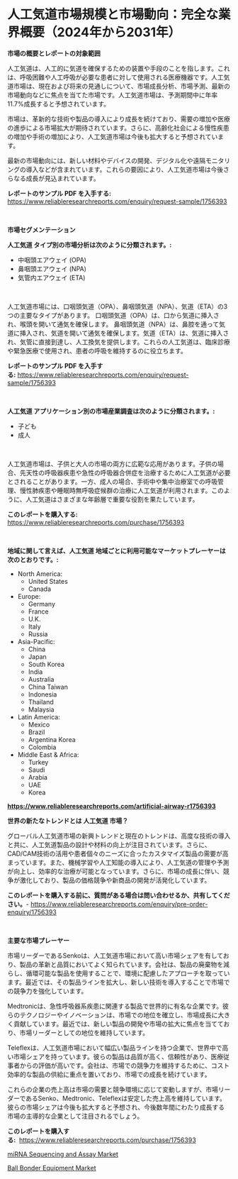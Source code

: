<p><h1>人工気道市場規模と市場動向：完全な業界概要（2024年から2031年）</h1></p><p><strong>市場の概要とレポートの対象範囲</strong></p>
<p><p>人工気道は、人工的に気道を確保するための装置や手段のことを指します。これは、呼吸困難や人工呼吸が必要な患者に対して使用される医療機器です。人工気道市場は、現在および将来の見通しについて、市場成長分析、市場予測、最新の市場動向などに焦点を当てた市場です。人工気道市場は、予測期間中に年率11.7%成長すると予想されています。</p><p>市場は、革新的な技術や製品の導入により成長を続けており、需要の増加や医療の進歩による市場拡大が期待されています。さらに、高齢化社会による慢性疾患の増加や手術の増加により、人工気道市場は今後も拡大すると予想されています。</p><p>最新の市場動向には、新しい材料やデバイスの開発、デジタル化や遠隔モニタリングの導入などが含まれています。これらの要因により、人工気道市場は今後さらなる成長が見込まれています。</p></p>
<p><strong>レポートのサンプル PDF を入手する:</strong> <a href="https://www.reliableresearchreports.com/enquiry/request-sample/1756393">https://www.reliableresearchreports.com/enquiry/request-sample/1756393</a></p>
<p>&nbsp;</p>
<p><strong>市場セグメンテーション</strong></p>
<p><strong>人工気道 タイプ別の市場分析は次のように分類されます。:</strong></p>
<p><ul><li>中咽頭エアウェイ (OPA)</li><li>鼻咽頭エアウェイ (NPA)</li><li>気管内エアウェイ (ETA)</li></ul></p>
<p>&nbsp;</p>
<p><p>人工気道市場には、口咽頭気道（OPA）、鼻咽頭気道（NPA）、気道（ETA）の3つの主要なタイプがあります。 口咽頭気道（OPA）は、口から気道に挿入され、喉頭を開いて通気を確保します。 鼻咽頭気道（NPA）は、鼻腔を通って気道に挿入され、気道を開いて通気を確保します。気道（ETA）は、気道に挿入され、気管に直接到達し、人工換気を提供します。これらの人工気道は、臨床診療や緊急医療で使用され、患者の呼吸を維持するのに役立ちます。</p></p>
<p><strong>レポートのサンプル PDF を入手する:</strong>&nbsp;<a href="https://www.reliableresearchreports.com/enquiry/request-sample/1756393">https://www.reliableresearchreports.com/enquiry/request-sample/1756393</a></p>
<p>&nbsp;</p>
<p><strong> 人工気道 アプリケーション別の市場産業調査は次のように分類されます。:</strong></p>
<p><ul><li>子ども</li><li>成人</li></ul></p>
<p>&nbsp;</p>
<p><p>人工気道市場は、子供と大人の市場の両方に広範な応用があります。子供の場合、先天性の呼吸器疾患や急性の呼吸器合併症を治療するために人工気道が必要とされることがあります。一方、成人の場合、手術中や集中治療室での呼吸管理、慢性肺疾患や睡眠時無呼吸症候群の治療に人工気道が利用されます。このように、人工気道はさまざまな年齢層で重要な役割を果たしています。</p></p>
<p><strong>このレポートを購入する:</strong>&nbsp; <a href="https://www.reliableresearchreports.com/purchase/1756393">https://www.reliableresearchreports.com/purchase/1756393</a></p>
<p>&nbsp;</p>
<p><strong>地域に関して言えば、人工気道 地域ごとに利用可能なマーケットプレーヤーは次のとおりです。:</strong></p>
<p><ul>
    <li>
        North America:
        <ul>
            <li>United States</li>
            <li>Canada</li>
        </ul>
    </li>
    <li>
        Europe:
        <ul>
            <li>Germany</li>
            <li>France</li>
            <li>U.K.</li>
            <li>Italy</li>
            <li>Russia</li>
        </ul>
    </li>
    <li>
        Asia-Pacific:
        <ul>
            <li>China</li>
            <li>Japan</li>
            <li>South Korea</li>
            <li>India</li>
            <li>Australia</li>
            <li>China Taiwan</li>
            <li>Indonesia</li>
            <li>Thailand</li>
            <li>Malaysia</li>
        </ul>
    </li>
    <li>
        Latin America:
        <ul>
            <li>Mexico</li>
            <li>Brazil</li>
            <li>Argentina Korea</li>
            <li>Colombia</li>
        </ul>
    </li>
    <li>
        Middle East & Africa:
        <ul>
            <li>Turkey</li>
            <li>Saudi</li>
            <li>Arabia</li>
            <li>UAE</li>
            <li>Korea</li>
        </ul>
    </li>
    </ul></p>
<p><strong><a href="https://www.reliableresearchreports.com/artificial-airway-r1756393">https://www.reliableresearchreports.com/artificial-airway-r1756393</a></strong>&nbsp;</p>
<p><strong>世界の新たなトレンドとは 人工気道 市場？</strong></p>
<p><p>グローバル人工気道市場の新興トレンドと現在のトレンドは、高度な技術の導入と共に、人工気道製品の設計や材料の向上が注目されています。さらに、CAD/CAM技術の活用や患者個々のニーズに合ったカスタマイズ製品の需要が高まっています。また、機械学習や人工知能の導入により、人工気道の管理や予測が向上し、効率的な治療が可能となっています。さらに、市場の成長に伴い、競争が激化しており、製品の価格競争や新商品の開発が活発化しています。</p></p>
<p><strong>このレポートを購入する前に、質問がある場合は問い合わせるか、共有してください。</strong>- <a href="https://www.reliableresearchreports.com/enquiry/pre-order-enquiry/1756393">https://www.reliableresearchreports.com/enquiry/pre-order-enquiry/1756393</a></p>
<p>&nbsp;</p>
<p><strong>主要な市場プレーヤー</strong></p>
<p><p>市場リーダーであるSenkoは、人工気道市場において高い市場シェアを有しており、製品の革新と品質においてよく知られています。会社は、製品の廃棄物を減らし、循環可能な製品を使用することで、環境に配慮したアプローチを取っています。最近では、その製品ラインを拡大し、新しい技術を導入することで市場での競争力を強化しています。</p><p>Medtronicは、急性呼吸器系疾患に関連する製品で世界的に有名な企業です。彼らのテクノロジーやイノベーションは、市場での地位を確立し、市場成長に大きく貢献しています。最近では、新しい製品の開発や市場の拡大に焦点を当てており、市場リーダーとしての地位を維持しています。</p><p>Teleflexは、人工気道市場において幅広い製品ラインを持つ企業で、世界中で高い市場シェアを持っています。彼らの製品は品質が高く、信頼性があり、医療従事者からの評価が高いです。会社は、市場での競争力を維持するために、コスト効率的な製品の供給に重点を置いており、市場での成長を続けています。</p><p>これらの企業の売上高は市場の需要と競争環境に応じて変動しますが、市場リーダーであるSenko、Medtronic、Teleflexは安定した売上高を維持しています。彼らの市場シェアは今後も拡大すると予想され、今後数年間にわたり成長する市場の主導的な企業として注目されるでしょう。</p></p>
<p><strong>このレポートを購入する:</strong>&nbsp;&nbsp;<a href="https://www.reliableresearchreports.com/purchase/1756393">https://www.reliableresearchreports.com/purchase/1756393</a></p>
<p><p><a href="https://github.com/brenzgnarento/Market-Research-Report-List-2/blob/main/mirna-sequencing-and-assay-market.md">miRNA Sequencing and Assay Market</a></p><p><a href="https://automatic-knee-4c7.notion.site/Decoding-Ball-Bonder-Equipment-Market-Metrics-Market-Share-Trends-and-Growth-Patterns-f8e8ac6078304fd9b4cb6ba5dd657e82">Ball Bonder Equipment Market</a></p></p>